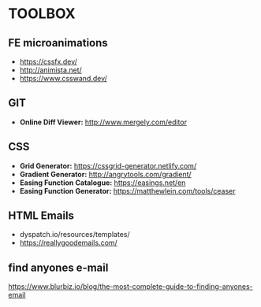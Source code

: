 # TOOLBOX

## FE microanimations
* https://cssfx.dev/
* http://animista.net/
* https://www.csswand.dev/

## GIT
* **Online Diff Viewer:** http://www.mergely.com/editor

## CSS
* **Grid Generator:** https://cssgrid-generator.netlify.com/
* **Gradient Generator:** http://angrytools.com/gradient/
* **Easing Function Catalogue:** https://easings.net/en
* **Easing Function Generator:** https://matthewlein.com/tools/ceaser

## HTML Emails

- dyspatch.io/resources/templates/
- https://reallygoodemails.com/

## find anyones e-mail
https://www.blurbiz.io/blog/the-most-complete-guide-to-finding-anyones-email